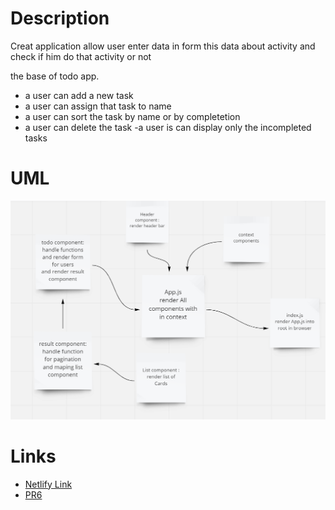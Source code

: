 # Description
Creat application allow user enter data in form this data about activity and check if him do that activity or not

the base of todo app.
 - a user can add a new task
 - a user can assign that task to name
 - a user can sort the task by name or by completetion
 - a user can delete the task
 -a user is can display only the incompleted tasks

# UML
![](./todoUML2.png)

# Links
- [Netlify Link](https://stunning-cobbler-57f80b.netlify.app//)
- [PR6](https://github.com/WalidAlrefai/todo-app/pull/6)
